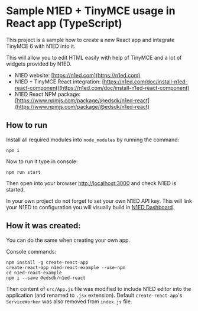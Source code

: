 # Sample N1ED + TinyMCE usage in React app (TypeScript)

This project is a sample how to create a new React app and integrate TinyMCE 6 with N1ED into it.

This will allow you to edit HTML easily with help of TinyMCE and a lot of widgets provided by N1ED.

* N1ED website: [https://n1ed.com](https://n1ed.com)
* N1ED + TinyMCE React integration: [https://n1ed.com/doc/install-n1ed-react-component](https://n1ed.com/doc/install-n1ed-react-component)
* N1ED React NPM package: [https://www.npmjs.com/package/@edsdk/n1ed-react](https://www.npmjs.com/package/@edsdk/n1ed-react)


## How to run

Install all required modules into ```node_modules``` by running the command:

    npm i

Now to run it type in console:     
    
    npm run start
    
Then open into your browser [http://localhost:3000](http://localhost:3000) and check N1ED is started.

In your own project do not forget to set your own N1ED API key. This will link your N1ED to configuration you will visually build in [N1ED Dashboard](https://n1ed.com/dashboard).

## How it was created:

You can do the same when creating your own app.

Console commands:

    npm install -g create-react-app
    create-react-app n1ed-react-example --use-npm
    cd n1ed-react-example
    npm i --save @edsdk/n1ed-react
   
Then content of ```src/App.js``` file was modified to include N1ED editor into the application (and renamed to `.jsx` extension). Default `create-react-app`'s `ServiceWorker` was also removed from `index.js` file.